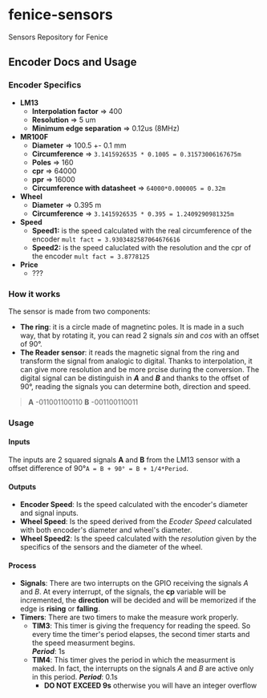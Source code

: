 # fenice-sensors
Sensors Repository for Fenice

## Encoder Docs and Usage
### Encoder Specifics
- **LM13**  
    - **Interpolation factor** => 400   
    - **Resolution** => 5 um  
    - **Minimum edge separation** => 0.12us (8MHz)  
- **MR100F**  
    - **Diameter** => 100.5 +- 0.1 mm  
    - **Circumference** => `3.1415926535 * 0.1005 = 0.31573006167675m` 
    - **Poles** => 160  
    - **cpr** => 64000  
    - **ppr** => 16000   
    - **Circumference with datasheet** => `64000*0.000005 = 0.32m`  
- **Wheel**  
    - **Diameter** => 0.395 m
    - **Circumference** => `3.1415926535 * 0.395 = 1.2409290981325m`  
- **Speed**  
    - **Speed1:** is the speed calculated with the real circumference of the encoder `mult fact = 3.9303482587064676616`  
    - **Speed2:** is the speed caluclated with the resolution and the cpr of the encoder `mult fact = 3.8778125`  
- **Price**  
    - ???
    

### How it works
The sensor is made from two components: 
- **The ring**: it is a circle made of magnetinc poles. It is made in a such  way, that by rotating it, you can read 2 signals _sin_ and _cos_ with an offset of 90°.
- **The Reader sensor**: it reads the magnetic signal from the ring and transform the signal from analogic to digital. Thanks to interpolation, it can give more resolution and be more prcise during the conversion. The digital signal can be distinguish in ***A*** and ***B*** and thanks to the offset of 90°, reading the signals you can determine both, direction and speed.
> **A** -011001100110
> **B** -001100110011


### Usage
#### Inputs
The inputs are 2 squared signals **A** and **B** from the LM13 sensor with a offset difference of 90°`A = B + 90° = B + 1/4*Period`.
#### Outputs
- **Encoder Speed**: Is the speed calculated with the encoder's diameter and signal inputs.
- **Wheel Speed**: Is the speed derived from the _Ecoder Speed_ calculated with both encoder's diameter and wheel's diameter.
- **Wheel Speed2**: Is the speed calculated with the _resolution_ given by the specifics of the sensors and the diameter of the wheel.
#### Process
- **Signals**: There are two interrupts on the GPIO receiving the signals _A_ and _B_. At every interrupt, of the signals, the __cp__ variable will be incremented, the __direction__ will be decided and will be memorized if the edge is __rising__ or __falling__.
- **Timers**: There are two timers to make the measure work properly.  
    - **TIM3**: This timer is giving the frequency for reading the speed. So every time the timer's period elapses, the second timer starts and the speed measurment begins.  
    ***Period***: 1s
    - **TIM4**: This timer gives the period in which the measurment is maked. In fact, the interrupts on the signals _A_ and _B_ are active only in this period.
    ***Period***: 0.1s 
        - **DO NOT EXCEED 9s** otherwise you will have an integer overflow
